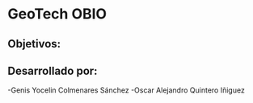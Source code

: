 # GeoTech OBIO

## Objetivos:

## Desarrollado por:

-Genis Yocelin Colmenares Sánchez
-Oscar Alejandro Quintero Iñiguez
